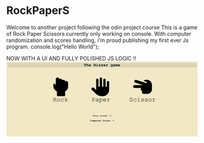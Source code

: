 # RockPaperS

Welcome to another project following the odin project course 
This is a game of Rock Paper Scissors currently only working on console.
With computer randomization and scores handling, i'm proud publishing my first ever Js program.
console.log("Hello World");

NOW WITH A UI AND FULLY POLISHED JS LOGIC !!
![alt text](<Screenshot 2024-08-21 011555.png>)